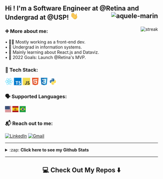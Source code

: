 <h2 align="left"> 
   Hi ! I'm a Software Engineer at @Retina and Undergrad at @USP! <img src="https://github.com/ABSphreak/ABSphreak/blob/master/gifs/Hi.gif" height="25px">
   <img align="right" vertical-align="center" src="https://komarev.com/ghpvc/?username=aquele-marin" alt="aquele-marin" />
</h2>

<img align="right" alt="streak" src="http://github-readme-streak-stats.herokuapp.com?user=aquele-marin&hide_border=true"/>

### ➕ More about me:

• 👨‍💻 Mostly working as a front-end dev. <br>
• 🔬 Undergrad in information systems.<br>
• 🌱 Mainly learning about React.js and Dataviz. <br>
• 🥅 2022 Goals: Launch @Retina's MVP.

### 🧰 Tech Stack:

<p align="left">
   <img src="https://raw.githubusercontent.com/devicons/devicon/master/icons/react/react-original.svg" alt="react" width="25" height="25"/>
   <img src="https://raw.githubusercontent.com/devicons/devicon/master/icons/typescript/typescript-original.svg" alt="typescript" width="25" height="25"/>
   <img src="https://raw.githubusercontent.com/devicons/devicon/master/icons/javascript/javascript-original.svg" alt="javascript" width="25" height="25"/>
   <img src="https://raw.githubusercontent.com/devicons/devicon/master/icons/html5/html5-original.svg" alt="html5"  width="25" height="25"/>
   <img src="https://raw.githubusercontent.com/devicons/devicon/master/icons/css3/css3-original.svg" alt="css3"  width="25" height="25"/>
   <img src="https://github.com/devicons/devicon/blob/master/icons/python/python-original.svg" alt="vue" width="25" height="25"/>
</p>

### 🗣️ Supported Languages:

<p>
<img src="https://github.com/lipis/flag-icons/blob/main/flags/1x1/us.svg" alt="us" width="20" height="20"/> 
<img src="https://github.com/lipis/flag-icons/blob/main/flags/1x1/es.svg" alt="es" width="20" height="20"/> 
<img src="https://github.com/lipis/flag-icons/blob/main/flags/1x1/br.svg" alt="es" width="20" height="20"/> 
</p>

### 📬 Reach out to me:

[![LinkedIn](https://img.shields.io/badge/linkedin-%230077B5.svg?style=for-the-badge&logo=linkedin&logoColor=white)](https://www.linkedin.com/in/gabriel-marin-69499517b/)
[![Gmail](https://img.shields.io/badge/Gmail-D14836?style=for-the-badge&logo=gmail&logoColor=white)](mailto:gabrielvbmarin21@gmail.com)

<!-- [![ResearchGate](https://img.shields.io/badge/ResearchGate-00CCBB?style=for-the-badge&logo=ResearchGate&logoColor=white)](https://www.researchgate.net/profile/Pedro-Kenzo-Muramatsu-Carmo) -->

<hr>
<details>
   <summary>:zap: <strong> Click here to see my Github Stats</strong> </summary>
   <img align="left" alt="aquele-marin's Github Stats" src="https://github-readme-stats.vercel.app/api?username=aquele-marin&show_icons=true&hide_border=true" />
   <img align="right" alt="favourite langs" src="https://github-readme-stats.vercel.app/api/top-langs/?username=aquele-marin&language=compact&hide_border=true" />
</details>

<hr>

<h2  align="center">💻 Check Out My Repos ⬇️ </h2>
